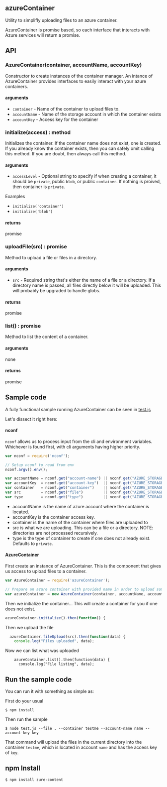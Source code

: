 ## azureContainer
Utility to simplifly uploading files to an azure container.

AzureContainer is promise based, so each interface that interacts with Azure services will return a promise.

## API

### AzureContainer(container, accountName, accountKey)
Constructor to create instances of the container manager. An intance of AzureContainer provides interfaces to easily interact with your azure containers.

#### arguments
- `container` - Name of the container to upload files to.
- `accountName` - Name of the storage account in which the container exists
- `accountKey` - Access key for the container


### initialize(access) : method
Initializes the container.  If the container name does not exist, one is created.  If you already know the container exists, then you can safely omit calling this method.  If you are doubt, then always call this method.

#### arguments
- `accessLevel` - Optional string to specify if when creating a container, it should be `private`, public `blob`, or public `container`.  If nothing is proived, then container is `private`.

Examples
- `initialize('container')`
- `initialize('blob')`

#### returns
promise


### uploadFile(src) : promise
Method to upload a file or files in a directory.

#### arguments
- `src` - Required string that's either the name of a file or a directory.  If a directory name is passed, all files directly below it will be uploaded.  This will probably be upgraded to handle globs.

#### returns
promise


### list() : promise
Method to list the content of a container.

#### arguments
none

#### returns
promise


## Sample code

A fully functional sample running AzureContainer can be seen in <a href='https://github.com/MiguelCastillo/azureContainer/blob/master/test.js'>test.js</a>

Let's dissect it right here:

#### nconf
`nconf` allows us to process input from the cli and environment variables.  Whichever is found first, with cli arguments having higher priority.

``` javascript
var nconf = require('nconf');

// Setup nconf to read from env
nconf.argv().env();

var accountName = nconf.get("account-name") || nconf.get("AZURE_STORAGE_ACCOUNT");
var accountKey  = nconf.get("account-key")  || nconf.get("AZURE_STORAGE_ACCESS_KEY");
var container   = nconf.get("container")    || nconf.get("AZURE_STORAGE_CONTAINER");
var src         = nconf.get("file")         || nconf.get("AZURE_STORAGE_FILE");
var type        = nconf.get("type")         || nconf.get("AZURE_STORAGE_TYPE");
```

- accountName is the name of azure account where the container is located.
- accountKey is the container access key.
- container is the name of the container where files are uploaded to
- src is what we are uploading.  This can be a file or a directory.  NOTE: directories are not processed recursively.
- type is the type of container to create if one does not already exist.  Defaults to `private`.


#### AzureContainer

First create an instance of AzureContainer.  This is the component that gives us access to upload files to a container.

``` javascript
var AzureContainer = require('azureContainer');

// Prepare an azure container with provided name in order to upload some files
var azureContainer = new AzureContainer(container, accountName, accountKey);
```

Then we initialize the container... This will create a container for you if one does not exist.
``` javascript
azureContainer.initialize().then(function() {
```

Then we upload the file
``` javascript
  azureContainer.fileUpload(src).then(function(data) {
    console.log("Files uploaded", data);
```

Now we can list what was uploaded
```
    azureContainer.list().then(function(data) {
      console.log("File listing", data);
```

## Run the sample code
You can run it with something as simple as:

First do your usual

```
$ npm install
```

Then run the sample

```
$ node test.js --file . --container testme --account-name name --account-key key
```

That command will upload the files in the current directory into the container `testme`, which is located in account `name` and has the access key of `key`.

## npm Install

```
$ npm install zure-content
```
